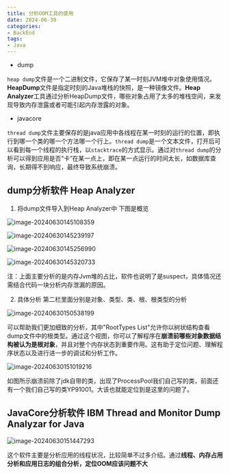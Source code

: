 ```yaml
---
title: 分析OOM工具的使用
date: 2024-06-30
categories:
- BackEnd
tags:
- Java
---
```


* dump

`heap dump`文件是一个二进制文件，它保存了某一时刻JVM堆中对象使用情况。**HeapDump**文件是指定时刻的Java堆栈的快照，是一种镜像文件。**Heap Analyzer**工具通过分析HeapDump文件，哪些对象占用了太多的堆栈空间，来发现导致内存泄露或者可能引起内存泄露的对象。

* javacore

`thread dump`文件主要保存的是java应用中各线程在某一时刻的运行的位置，即执行到哪一个类的哪一个方法哪一个行上。`thread dump`是一个文本文件，打开后可以看到每一个线程的执行栈，以`stacktrace`的方式显示。通过对`thread dump`的分析可以得到应用是否“卡”在某一点上，即在某一点运行的时间太长，如数据库查询，长期得不到响应，最终导致系统崩溃。

## dump分析软件 Heap Analyzer

1. 将dump文件导入到Heap Analyzer中 下图是概览

![image-20240630145108359](https://md-img-market.oss-cn-beijing.aliyuncs.com/img/image-20240630145108359.png)

![image-20240630145239197](https://md-img-market.oss-cn-beijing.aliyuncs.com/img/image-20240630145239197.png)

![image-20240630145256990](https://md-img-market.oss-cn-beijing.aliyuncs.com/img/image-20240630145256990.png)

![image-20240630145320733](https://md-img-market.oss-cn-beijing.aliyuncs.com/img/image-20240630145320733.png)

注：上面主要分析的是内存Jvm堆的占比，软件也说明了是suspect，具体情况还需结合代码一块分析内存泄漏的原因。

2. 具体分析 第二栏里面分别是对象、类型、类、根、根类型的分析

![image-20240630150538199](https://md-img-market.oss-cn-beijing.aliyuncs.com/img/image-20240630150538199.png)

可以帮助我们更加细致的分析，其中"RootTypes List"允许你以树状结构查看dump文件中的根类型。通过这个视图，你可以了解程序在**崩溃前哪些对象数据结构被认为是根对象**，并且对整个内存状态到重要作用。这有助于定位问题、理解程序状态以及进行进一步的调试和分析工作。

![image-20240630151019216](https://md-img-market.oss-cn-beijing.aliyuncs.com/img/image-20240630151019216.png)

如图所示崩溃前除了jdk自带的类，出现了ProcessPool我们自己写的类，前面还有一个我们自己写的类YP91001。大该也就能定位到是这里的问题了。

## JavaCore分析软件 IBM Thread and Monitor Dump Analyzar for Java

![image-20240630151447293](https://md-img-market.oss-cn-beijing.aliyuncs.com/img/image-20240630151447293.png)

这个软件主要是分析应用的线程状况，比较简单不过多介绍。通过**线程、内存占用分析和应用日志的组合分析，定位OOM应该问题不大**